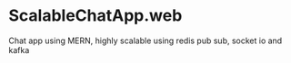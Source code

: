 # ScalableChatApp.web
Chat app using MERN, highly scalable using redis pub sub, socket io and kafka
